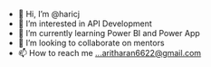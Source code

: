 - 👋 Hi, I’m @haricj
- 👀 I’m interested in API Development
- 🌱 I’m currently learning Power BI and Power App
- 💞️ I’m looking to collaborate on mentors
- 📫 How to reach me ...aritharan6622@gmail.com

<!---
haricj/haricj is a ✨ special ✨ repository because its `README.md` (this file) appears on your GitHub profile.
You can click the Preview link to take a look at your changes.
--->
